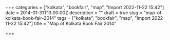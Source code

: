 +++
categories = ["kolkata", "bookfair", "map", "Import 2022-11-22 15:42"]
date = 2014-01-31T13:00:00Z
description = ""
draft = true
slug = "map-of-kolkata-book-fair-2014"
tags = ["kolkata", "bookfair", "map", "Import 2022-11-22 15:42"]
title = "Map of Kolkata Book Fair 2014"

+++





